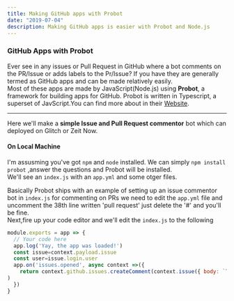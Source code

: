 ```yaml
---
title: Making GitHub apps with Probot
date: "2019-07-04"
description: Making GitHub apps is easier with Probot and Node.js
---
```

### GitHub Apps with Probot
Ever see in any issues or Pull Request in GitHub where a bot comments on the PR/Issue or adds labels to the Pr/Issue? If you have they are generally termed as GitHub apps and can be made relatively easily.  
Most of these apps are made by JavaScript(Node.js) using **Probot**, a framework for building apps for GitHub. Probot is written in Typescript, a superset of JavScript.You can find more about in their [Website](https://probot.github.io). 

---------

Here we'll make a **simple Issue and Pull Request commentor** bot which can deployed on Glitch or Zeit Now. 
#### On Local Machine
I'm assusming you've got `npm` and `node` installed.  We can simply `npm install probot` ,answer the questions and Probot will be installed.  
We'll see an `index.js` with an `app.yml` and some otger files.   

Basically Probot ships with an example of setting up an issue commentor bot in `index.js` for commenting on PRs we need to edit the `app.yml` file and uncomment the 38th line written 'pull request' just delete the '#' and you'll be fine.  
Next,fire up your code editor and we'll edit the `index.js` to the following 

```js
module.exports = app => {
  // Your code here
  app.log('Yay, the app was loaded!')
  const issue=context.payload.issue
  const user=issue.login.user
  app.on('issues.opened', async context =>({
    return context.github.issues.createComment(context.issue({ body: `Thanks @${user} for opening this issue!:tada: You are awesome..` })
)
  })
}
```
